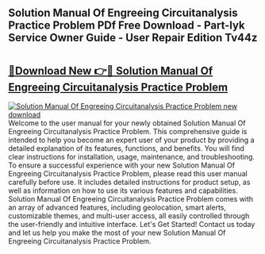 ## Solution Manual Of Engreeing Circuitanalysis Practice Problem PDf Free Download - Part-lyk Service Owner Guide - User Repair Edition Tv44z

# <h2><a href="http://bc72725.oget.top/?id=Solution+Manual+Of+Engreeing+Circuitanalysis+Practice+Problem">🔗Download New 👉🔴 Solution Manual Of Engreeing Circuitanalysis Practice Problem</a></h2>

[![Solution Manual Of Engreeing Circuitanalysis Practice Problem new download](https://i.imgur.com/5g1atiW.png)](http://bc72725.oget.top/?id=Solution+Manual+Of+Engreeing+Circuitanalysis+Practice+Problem)
Welcome to the user manual for your newly obtained Solution Manual Of Engreeing Circuitanalysis Practice Problem. This comprehensive guide is intended to help you become an expert user of your product by providing a detailed explanation of its features, functions, and benefits. You will find clear instructions for installation, usage, maintenance, and troubleshooting. To ensure a successful experience with your new Solution Manual Of Engreeing Circuitanalysis Practice Problem, please read this user manual carefully before use. It includes detailed instructions for product setup, as well as information on how to use its various features and capabilities. Solution Manual Of Engreeing Circuitanalysis Practice Problem comes with an array of advanced features, including geolocation, smart alerts, customizable themes, and multi-user access, all easily controlled through the user-friendly and intuitive interface. Let's Get Started! Contact us today and let us help you make the most of your new Solution Manual Of Engreeing Circuitanalysis Practice Problem.
